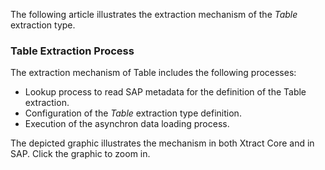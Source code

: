 The following article illustrates the extraction mechanism of the *Table* extraction type.

### Table Extraction Process

The extraction mechanism of Table includes the following processes:

- Lookup process to read SAP metadata for the definition of the Table extraction.
- Configuration of the *Table* extraction type definition.
- Execution of the asynchron data loading process.

The depicted graphic illustrates the mechanism in both Xtract Core and in SAP. Click the graphic to zoom in.
